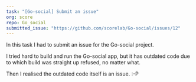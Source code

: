 ```yaml
---
task: "[Go-social] Submit an issue"
org: score
repo: Go_social
submitted_issue: "https://github.com/scorelab/Go-social/issues/12"
---
```


In this task I had to submit an issue for the Go-social project.

I tried hard to build and run the Go-social app, but it has outdated code due to which build was straight up refused, no matter what.

Then I realised the outdated code itself is an issue. :-P
